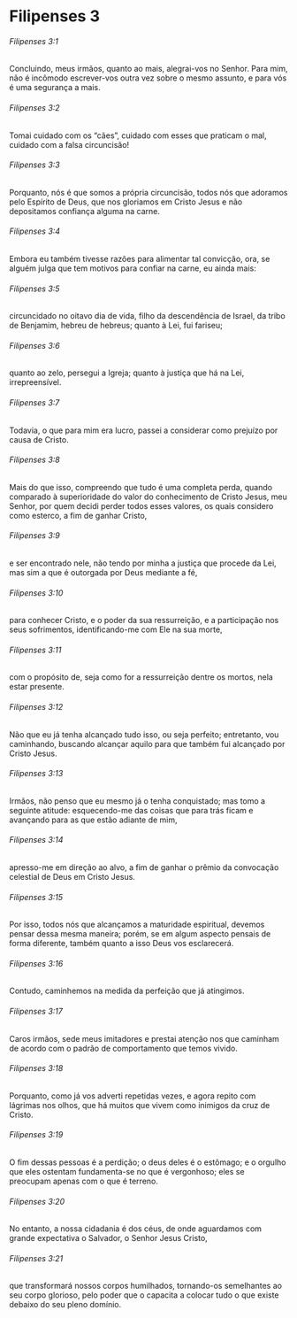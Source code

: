 # Filipenses 3

###### Filipenses 3:1

Concluindo, meus irmãos, quanto ao mais, alegrai-vos no Senhor. Para mim, não é incômodo escrever-vos outra vez sobre o mesmo assunto, e para vós é uma segurança a mais.

###### Filipenses 3:2

Tomai cuidado com os “cães”, cuidado com esses que praticam o mal, cuidado com a falsa circuncisão!

###### Filipenses 3:3

Porquanto, nós é que somos a própria circuncisão, todos nós que adoramos pelo Espírito de Deus, que nos gloriamos em Cristo Jesus e não depositamos confiança alguma na carne.

###### Filipenses 3:4

Embora eu também tivesse razões para alimentar tal convicção, ora, se alguém julga que tem motivos para confiar na carne, eu ainda mais:

###### Filipenses 3:5

circuncidado no oitavo dia de vida, filho da descendência de Israel, da tribo de Benjamim, hebreu de hebreus; quanto à Lei, fui fariseu;

###### Filipenses 3:6

quanto ao zelo, persegui a Igreja; quanto à justiça que há na Lei, irrepreensível.

###### Filipenses 3:7

Todavia, o que para mim era lucro, passei a considerar como prejuízo por causa de Cristo.

###### Filipenses 3:8

Mais do que isso, compreendo que tudo é uma completa perda, quando comparado à superioridade do valor do conhecimento de Cristo Jesus, meu Senhor, por quem decidi perder todos esses valores, os quais considero como esterco, a fim de ganhar Cristo,

###### Filipenses 3:9

e ser encontrado nele, não tendo por minha a justiça que procede da Lei, mas sim a que é outorgada por Deus mediante a fé,

###### Filipenses 3:10

para conhecer Cristo, e o poder da sua ressurreição, e a participação nos seus sofrimentos, identificando-me com Ele na sua morte,

###### Filipenses 3:11

com o propósito de, seja como for a ressurreição dentre os mortos, nela estar presente.

###### Filipenses 3:12

Não que eu já tenha alcançado tudo isso, ou seja perfeito; entretanto, vou caminhando, buscando alcançar aquilo para que também fui alcançado por Cristo Jesus.

###### Filipenses 3:13

Irmãos, não penso que eu mesmo já o tenha conquistado; mas tomo a seguinte atitude: esquecendo-me das coisas que para trás ficam e avançando para as que estão adiante de mim,

###### Filipenses 3:14

apresso-me em direção ao alvo, a fim de ganhar o prêmio da convocação celestial de Deus em Cristo Jesus.

###### Filipenses 3:15

Por isso, todos nós que alcançamos a maturidade espiritual, devemos pensar dessa mesma maneira; porém, se em algum aspecto pensais de forma diferente, também quanto a isso Deus vos esclarecerá.

###### Filipenses 3:16

Contudo, caminhemos na medida da perfeição que já atingimos.

###### Filipenses 3:17

Caros irmãos, sede meus imitadores e prestai atenção nos que caminham de acordo com o padrão de comportamento que temos vivido.

###### Filipenses 3:18

Porquanto, como já vos adverti repetidas vezes, e agora repito com lágrimas nos olhos, que há muitos que vivem como inimigos da cruz de Cristo.

###### Filipenses 3:19

O fim dessas pessoas é a perdição; o deus deles é o estômago; e o orgulho que eles ostentam fundamenta-se no que é vergonhoso; eles se preocupam apenas com o que é terreno.

###### Filipenses 3:20

No entanto, a nossa cidadania é dos céus, de onde aguardamos com grande expectativa o Salvador, o Senhor Jesus Cristo,

###### Filipenses 3:21

que transformará nossos corpos humilhados, tornando-os semelhantes ao seu corpo glorioso, pelo poder que o capacita a colocar tudo o que existe debaixo do seu pleno domínio.

